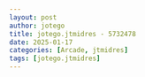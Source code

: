 ```yaml
---
layout: post
author: jotego
title: jotego.jtmidres - 5732478
date: 2025-01-17
categories: [Arcade, jtmidres]
tags: [jotego.jtmidres]
---
```


